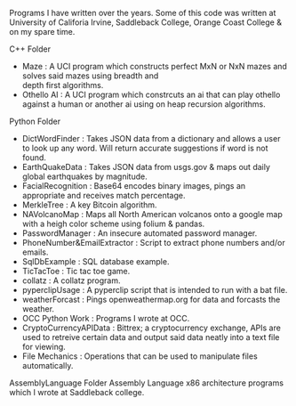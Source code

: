 Programs I have written over the years. Some of this code was written at University of Califoria Irvine, Saddleback College, Orange Coast College & on my spare time.

C++ Folder
  - Maze       : A UCI program which constructs perfect MxN or NxN mazes and solves said mazes using breadth and        
                 depth first algorithms.
  - Othello AI : A UCI program which constrcuts an ai that can play othello against a human or another ai using on
                 heap recursion algorithms. 
  
Python Folder
  - DictWordFinder    : Takes JSON data from a dictionary and allows a user to look up any word. Will return accurate
                        suggestions if word is not found.
  - EarthQuakeData    : Takes JSON data from usgs.gov & maps out daily global earthquakes by magnitude.
  - FacialRecognition : Base64 encodes binary images, pings an appropriate and receives match percentage.
  - MerkleTree        : A key Bitcoin algorithm.
  - NAVolcanoMap      : Maps all North American volcanos onto a google map with a heigh color scheme using folium &
                        pandas.
  - PasswordManager   : An insecure automated password manager.
  - PhoneNumber&EmailExtractor : Script to extract phone numbers and/or emails.
  - SqlDbExample      : SQL database example.
  - TicTacToe         : Tic tac toe game.
  - collatz           : A collatz program.
  - pyperclipUsage    : A pyperclip script that is intended to run with a bat file.
  - weatherForcast    : Pings openweathermap.org for data and forcasts the weather.
  - OCC Python Work     : Programs I wrote at OCC.
  - CryptoCurrencyAPIData : Bittrex; a cryptocurrency exchange, APIs are used to retreive certain data and output
                            said data neatly into a text file for viewing.
  - File Mechanics    : Operations that can be used to manipulate files automatically. 
  
  AssemblyLanguage Folder
      Assembly Language x86 architecture programs which I wrote at Saddleback college.
